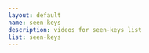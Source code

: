 ```yaml
--- 
layout: default
name: seen-keys
description: videos for seen-keys list
list: seen-keys
---
```


<div class="player">
<div id="player"><!-- "https://www.youtube.com/watch?v={{site.data.lists[page.list][0]}}" --></div>
</div>


